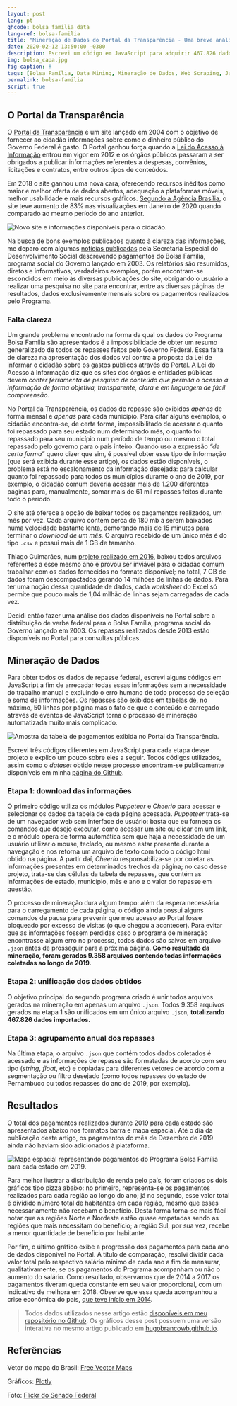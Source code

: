 ```yaml
---
layout: post
lang: pt
ghcode: bolsa_familia_data
lang-ref: bolsa-familia
title: "Mineração de Dados do Portal da Transparência - Uma breve análise dos pagamentos do Bolsa Família ao longo dos anos"
date: 2020-02-12 13:50:00 -0300
description: Escrevi um código em JavaScript para adquirir 467.826 dados referentes a 7 anos de pagamentos do Programa Bolsa Família.
img: bolsa_capa.jpg
fig-caption: #
tags: [Bolsa Família, Data Mining, Mineração de Dados, Web Scraping, JavaScript]
permalink: bolsa-familia
script: true
---
```

## O Portal da Transparência

O [Portal da Transparência](portaldatransparencia.gov.br/) é um site lançado em 2004 com o objetivo de fornecer ao cidadão informações sobre como o dinheiro público do Governo Federal é gasto. O Portal ganhou força quando a [Lei do Acesso à Informação](http://www.planalto.gov.br/ccivil_03/_ato2011-2014/2011/lei/l12527.htm) entrou em vigor em 2012 e os órgãos públicos passaram a ser obrigados a publicar informações referentes a despesas, convênios, licitações e contratos, entre outros tipos de conteúdos.

Em 2018 o site ganhou uma nova cara, oferecendo recursos inéditos como maior e melhor oferta de dados abertos, adequação a plataformas móveis, melhor usabilidade e mais recursos gráficos. [Segundo a Agência Brasília](https://www.agenciabrasilia.df.gov.br/2020/02/04/portal-da-transparencia-tem-aumento-expressivo-de-audiencia-em-janeiro/), o site teve aumento de 83% nas visualizações em Janeiro de 2020 quando comparado ao mesmo período do ano anterior.

![Novo site e informações disponíveis para o cidadão.]({{site.baseurl}}/assets/img/bolsa_site.png)

Na busca de bons exemplos publicados quanto à clareza das informações, me deparo com algumas [notícias publicadas](http://mds.gov.br/area-de-imprensa/noticias/2019/abril/bolsa-familia-repassa-r-2-6-bilhoes-a-beneficiarios-em-abril) pela Secretaria Especial do Desenvolvimento Social descrevendo pagamentos do Bolsa Família, programa social do Governo lançado em 2003. Os relatórios são resumidos, diretos e informativos, verdadeiros exemplos, porém encontram-se escondidos em meio às diversas publicações do site, obrigando o usuário a realizar uma pesquisa no site para encontrar, entre as diversas páginas de resultados, dados exclusivamente mensais sobre os pagamentos realizados pelo Programa.

### Falta clareza

Um grande problema encontrado na forma da qual os dados do Programa Bolsa Família são apresentados é a impossibilidade de obter um resumo generalizado de todos os repasses feitos pelo Governo Federal. Essa falta de clareza na apresentação dos dados vai contra a proposta da Lei de informar o cidadão sobre os gastos públicos através do Portal. A Lei do Acesso à Informação diz que os sites dos órgãos e entidades públicas devem _conter ferramenta de pesquisa de conteúdo que permita o acesso à informação de forma objetiva, transparente, clara e em linguagem de fácil compreensão._

No Portal da Transparência, os dados de repasse são exibidos _apenas_ de forma mensal e _apenas_ para cada município. Para citar alguns exemplos, o cidadão encontra-se, de certa forma, impossibilitado de acessar o quanto foi repassado para seu estado num determinado mês, o quanto foi repassado para seu município num período de tempo ou mesmo o total repassado pelo governo para o país inteiro. Quando uso a expressão _“de certa forma”_ quero dizer que sim, é possível obter esse tipo de informação (que será exibida durante esse artigo), os dados estão disponíveis, o problema está no escalonamento da informação desejada: para calcular quanto foi repassado para todos os municípios durante o ano de 2019, por exemplo, o cidadão comum deveria acessar mais de 1.200 diferentes páginas para, manualmente, somar mais de 61 mil repasses feitos durante todo o período.

O site até oferece a opção de baixar todos os pagamentos realizados, um mês por vez. Cada arquivo contém cerca de 180 mb a serem baixados numa velocidade bastante lenta, demorando mais de 15 minutos para terminar o _download _de um mês_._ O arquivo recebido de um único mês é do tipo `.csv` e possui mais de 1 GB de tamanho.

Thiago Guimarães, num [projeto realizado em 2016](https://medium.com/@thiagogsr/trabalhando-com-arquivos-do-portal-da-transpar%C3%AAncia-27d2f2500da5), baixou todos arquivos referentes a esse mesmo ano e provou ser inviável para o cidadão comum trabalhar com os dados fornecidos no formato disponível; no total, 7 GB de dados foram descompactados gerando 14 milhões de linhas de dados. Para ter uma noção dessa quantidade de dados, cada _worksheet_ do Excel só permite que pouco mais de 1,04 milhão de linhas sejam carregadas de cada vez.

Decidi então fazer uma análise dos dados disponíveis no Portal sobre a distribuição de verba federal para o Bolsa Família, programa social do Governo lançado em 2003. Os repasses realizados desde 2013 estão disponíveis no Portal para consultas públicas.

## Mineração de Dados

Para obter todos os dados de repasse federal, escrevi alguns códigos em JavaScript a fim de arrecadar todas essas informações sem a necessidade do trabalho manual e excluindo o erro humano de todo processo de seleção e soma de informações. Os repasses são exibidos em tabelas de, no máximo, 50 linhas por página mas o fato de que o conteúdo é carregado através de eventos de JavaScript torna o processo de mineração automatizada muito mais complicado.

![Amostra da tabela de pagamentos exibida no Portal da Transparência.]({{site.baseurl}}/assets/img/bolsa_tabela.png)

Escrevi três códigos diferentes em JavaScript para cada etapa desse projeto e explico um pouco sobre eles a seguir. Todos códigos utilizados, assim como o _dataset_ obtido nesse processo encontram-se publicamente disponíveis em minha [página do Github](https://github.com/hugobrancowb/bolsa_familia_data).


### Etapa 1: download das informações

O primeiro código utiliza os módulos _Puppeteer_ e _Cheerio_ para acessar e selecionar os dados da tabela de cada página acessada. _Puppeteer_ trata-se de um navegador web sem interface de usuário: basta que eu forneça os comandos que desejo executar, como acessar um site ou clicar em um link, e o módulo opera de forma automática sem que haja a necessidade de um usuário utilizar o mouse, teclado, ou mesmo estar presente durante a navegação e nos retorna um arquivo de texto com todo o código html obtido na página. A partir daí, _Cheerio_ responsabiliza-se por coletar as informações presentes em determinados trechos da página; no caso desse projeto, trata-se das células da tabela de repasses, que contém as informações de estado, município, mês e ano e o valor do repasse em questão.

O processo de mineração dura algum tempo: além da espera necessária para o carregamento de cada página, o código ainda possui alguns comandos de pausa para prevenir que meu acesso ao Portal fosse bloqueado por excesso de visitas (o que chegou a acontecer). Para evitar que as informações fossem perdidas caso o programa de mineração encontrasse algum erro no processo, todos dados são salvos em arquivo `.json` antes de prosseguir para a próxima página. **Como resultado da mineração, foram gerados 9.358 arquivos contendo todas informações coletadas ao longo de 2019.**

### Etapa 2: unificação dos dados obtidos

O objetivo principal do segundo programa criado é unir todos arquivos gerados na mineração em apenas um arquivo `.json`. Todos 9.358 arquivos gerados na etapa 1 são unificados em um único arquivo `.json`, **totalizando 467.826 dados importados.**

### Etapa 3: agrupamento anual dos repasses

Na última etapa, o arquivo `.json` que contém todos dados coletados é acessado e as informações de repasse são formatadas de acordo com seu tipo (_string_, _float_, etc) e copiadas para diferentes vetores de acordo com a segmentação ou filtro desejado (como todos repasses do estado de Pernambuco ou todos repasses do ano de 2019, por exemplo).

## Resultados

O total dos pagamentos realizados durante 2019 para cada estado são apresentados abaixo nos formatos barra e mapa espacial. Até o dia da publicação deste artigo, os pagamentos do mês de Dezembro de 2019 ainda não haviam sido adicionados à plataforma.

![Mapa espacial representando pagamentos do Programa Bolsa Família para cada estado em 2019.]({{site.baseurl}}/assets/img/bolsa_brasil-hm.png)

Para melhor ilustrar a distribuição de renda pelo país, foram criados os dois gráficos tipo pizza abaixo: no primeiro, representa-se os pagamentos realizados para cada região ao longo do ano; já no segundo, esse valor total é dividido número total de habitantes em cada região, mesmo que esses necessariamente não recebam o benefício. Desta forma torna-se mais fácil notar que as regiões Norte e Nordeste estão quase empatadas sendo as regiões que mais necessitam do benefício; a região Sul, por sua vez, recebe a menor quantidade de benefício por habitante.

Por fim, o último gráfico exibe a progressão dos pagamentos para cada ano de dados disponível no Portal. A título de comparação, resolvi dividir cada valor total pelo respectivo salário mínimo de cada ano a fim de mensurar, qualitativamente, se os pagamentos do Programa acompanham ou não o aumento do salário. Como resultado, observamos que de 2014 a 2017 os pagamentos tiveram queda constante em seu valor proporcional, com um indicativo de melhora em 2018. Observe que essa queda acompanhou a crise econômica do país, [que teve início em 2014](https://g1.globo.com/economia/noticia/crise-economica-atrasou-o-desenvolvimento-do-brasil-em-3-anos-aponta-firjan.ghtml).


>Todos dados utilizados nesse artigo estão [disponíveis em meu repositório no Github](https://github.com/hugobrancowb/bolsa_familia_data). Os gráficos desse post possuem uma versão interativa no mesmo artigo publicado em [hugobrancowb.github.io](https://hugobrancowb.github.io/).


## Referências

Vetor do mapa do Brasil: [Free Vector Maps](https://freevectormaps.com/brazil/BR-EPS-01-0003?ref=atr)

Gráficos: [Plotly](https://plot.ly/javascript/)

Foto: [Flickr do Senado Federal](https://www.flickr.com/photos/agenciasenado/15413884445/)